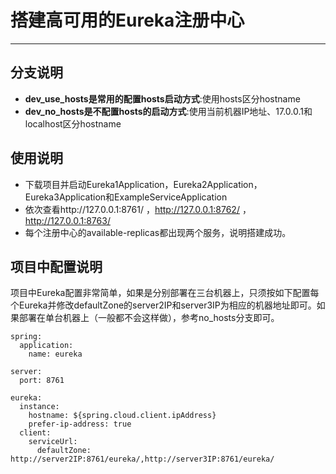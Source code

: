 # 搭建高可用的Eureka注册中心
---
## 分支说明
- **dev_use_hosts是常用的配置hosts启动方式**:使用hosts区分hostname   
- **dev_no_hosts是不配置hosts的启动方式**:使用当前机器IP地址、17.0.0.1和localhost区分hostname 
## 使用说明
- 下载项目并启动Eureka1Application，Eureka2Application，Eureka3Application和ExampleServiceApplication
- 依次查看http://127.0.0.1:8761/ ，http://127.0.0.1:8762/ ，http://127.0.0.1:8763/
- 每个注册中心的available-replicas都出现两个服务，说明搭建成功。
## 项目中配置说明
项目中Eureka配置非常简单，如果是分别部署在三台机器上，只须按如下配置每个Eureka并修改defaultZone的server2IP和server3IP为相应的机器地址即可。如果部署在单台机器上（一般都不会这样做），参考no_hosts分支即可。
```
spring:
  application:
    name: eureka

server:
  port: 8761

eureka:
  instance:
    hostname: ${spring.cloud.client.ipAddress}
    prefer-ip-address: true
  client:
    serviceUrl:
      defaultZone: http://server2IP:8761/eureka/,http://server3IP:8761/eureka/
```



